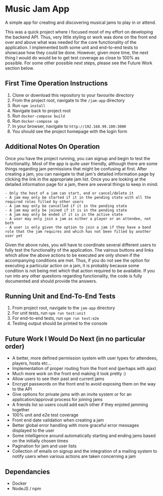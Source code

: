 # Music Jam App
A simple app for creating and discovering musical jams to play in or attend.

This was a quick project where I focused most of my effort on developing the backend API. Thus, very little styling or work was done on the front end over and above what was needed for the core functionality of the application. I implemented both some unit and end-to-end tests to showcase how they could be done. However, given more time, the next thing I would do would be to get test coverage as close to 100% as possible. For some other possible next steps, please see the Future Work section below.

## First Time Operation Instructions
1. Clone or download this repository to your favourite directory
2. From the project root, navigate to the `/jam-app` directory
3. Run `npm install`
4. Navigate back to project root
5. Run `docker-compose build`
6. Run `docker-compose up`
7. In your browser, navigate to `http://192.168.99.100:3000`
8. You should see the project homepage with the login form

## Additional Notes On Operation
Once you have the project running, you can signup and begin to test the functionality. Most of the app is quite user friendly, although there are some things regarding jam permissions that might be confusing at first. After creating a jam, you can navigate to that jam's detailed information page by clicking the link in the appropriate jam list. Once you are looking at the detailed information page for a jam, there are several things to keep in mind:

    - Only the host of a jam can start, end or cancel/delete it
    - A jam may only be started if it in the pending state with all the required roles filled by other users
    - A jam may only be cancelled if it in the pending state
    - A jam may only be joined if it is in the pending state
    - A jam may only be ended if it is in the active state
    - A user may only join a jam as either a player or an attendee, not both
    - A user is only given the option to join a jam if they have a band role that the jam requires and which has not been filled by another user yet

Given the above rules, you will have to coordinate several different users to fully test the functionality of the application. The vairous buttons and links which allow the above actions to be executed are only shown if the accompanying conditions are met. Thus, if you do not see the option for executing a particular action on a jam, it is probably because some condition is not being met which that action required to be available. If you run into any other questions regarding functionality, the code is fully documented and should provide the answers.

## Running Unit and End-To-End Tests
1. From project root, navigate to the `jam-app` directory
2. For unit tests, run `npm run test:unit`
3. For end-to-end tests, run `npm run test:e2e`
4. Testing output should be printed to the console

## Future Work I Would Do Next (in no particular order)
- A better, more defined permission system with user types for attendees, players, hosts etc...
- Implementation of proper routing from the front end (perhaps with ajax)
- Much more work on the front end making it look pretty :)
- Allow users to see their past and current jams
- Encrypt passwords on the front end to avoid exposing them on the way to the API
- Give options for private jams with an invite system or for an application/approval process for joining jams
- A friends list so users could add each other if they enjoted jamming together
- 100% unit and e2e test coverage
- Front end date validation when creating a jam
- Better global error handling with more graceful error messages displayed to the user
- Some intelligence around automatically starting and ending jams based on the initially chosen times
- Pagination for jam and user lists
- Collection of emails on signup and the integration of a mailing system to notify users when various actions are taken concerning a jam

## Dependancies
- Docker
- NodeJS / npm
